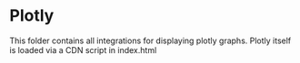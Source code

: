 # Plotly

This folder contains all integrations for displaying plotly graphs. Plotly itself is loaded via a CDN script in index.html
